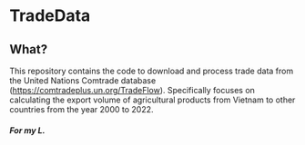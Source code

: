 # TradeData
## What?
This repository contains the code to download and process trade data from the United Nations Comtrade database (https://comtradeplus.un.org/TradeFlow). Specifically focuses on calculating the export volume of agricultural products from Vietnam to other countries from the year 2000 to 2022. 
##### For my L.